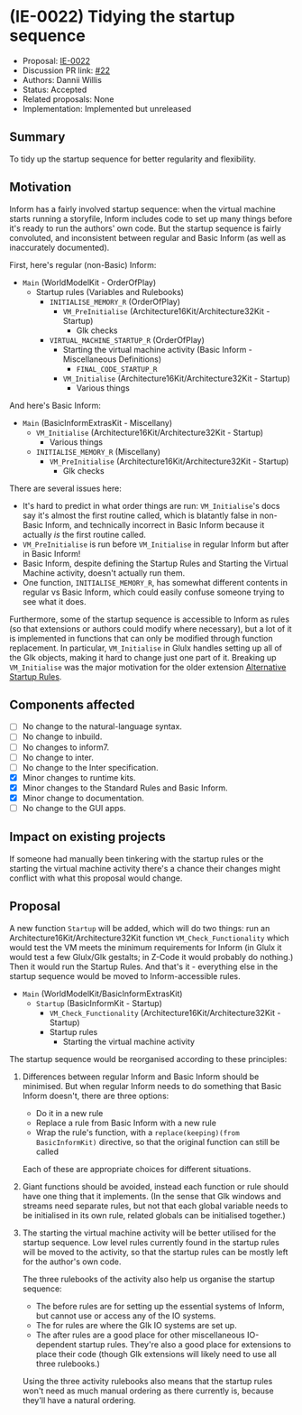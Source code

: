 # (IE-0022) Tidying the startup sequence

* Proposal: [IE-0022](0022-startup.md)
* Discussion PR link: [#22](https://github.com/ganelson/inform-evolution/pull/22)
* Authors: Dannii Willis
* Status: Accepted
* Related proposals: None
* Implementation: Implemented but unreleased

## Summary

To tidy up the startup sequence for better regularity and flexibility.

## Motivation

Inform has a fairly involved startup sequence: when the virtual machine starts running a storyfile, Inform includes code to set up many things before it's ready to run the authors' own code. But the startup sequence is fairly convoluted, and inconsistent between regular and Basic Inform (as well as inaccurately documented).

First, here's regular (non-Basic) Inform:

- `Main` (WorldModelKit - OrderOfPlay)
    - Startup rules (Variables and Rulebooks)
        - `INITIALISE_MEMORY_R` (OrderOfPlay)
            - `VM_PreInitialise` (Architecture16Kit/Architecture32Kit - Startup)
                - Glk checks
        - `VIRTUAL_MACHINE_STARTUP_R` (OrderOfPlay)
            - Starting the virtual machine activity (Basic Inform - Miscellaneous Definitions)
                - `FINAL_CODE_STARTUP_R`
            - `VM_Initialise` (Architecture16Kit/Architecture32Kit - Startup)
                - Various things

And here's Basic Inform:

- `Main` (BasicInformExtrasKit - Miscellany)
    - `VM_Initialise` (Architecture16Kit/Architecture32Kit - Startup)
        - Various things
    - `INITIALISE_MEMORY_R` (Miscellany)
        - `VM_PreInitialise` (Architecture16Kit/Architecture32Kit - Startup)
            - Glk checks

There are several issues here:

- It's hard to predict in what order things are run: `VM_Initialise`'s docs say it's almost the first routine called, which is blatantly false in non-Basic Inform, and technically incorrect in Basic Inform because it actually *is* the first routine called.
- `VM_PreInitialise` is run before `VM_Initialise` in regular Inform but after in Basic Inform!
- Basic Inform, despite defining the Startup Rules and Starting the Virtual Machine activity, doesn't actually run them.
- One function, `INITIALISE_MEMORY_R`, has somewhat different contents in regular vs Basic Inform, which could easily confuse someone trying to see what it does.

Furthermore, some of the startup sequence is accessible to Inform as rules (so that extensions or authors could modify where necessary), but a lot of it is implemented in functions that can only be modified through function replacement. In particular, `VM_Initialise` in Glulx handles setting up all of the Glk objects, making it hard to change just one part of it. Breaking up `VM_Initialise` was the major motivation for the older extension [Alternative Startup Rules](https://github.com/i7/extensions/blob/9.3/Dannii%20Willis/Alternative%20Startup%20Rules.i7x).

## Components affected

- [ ] No change to the natural-language syntax.
- [ ] No change to inbuild.
- [ ] No changes to inform7.
- [ ] No change to inter.
- [ ] No change to the Inter specification.
- [x] Minor changes to runtime kits.
- [x] Minor changes to the Standard Rules and Basic Inform.
- [x] Minor change to documentation.
- [ ] No change to the GUI apps.

## Impact on existing projects

If someone had manually been tinkering with the startup rules or the starting the virtual machine activity there's a chance their changes might conflict with what this proposal would change.

## Proposal

A new function `Startup` will be added, which will do two things: run an Architecture16Kit/Architecture32Kit function `VM_Check_Functionality` which would test the VM meets the minimum requirements for Inform (in Glulx it would test a few Glulx/Glk gestalts; in Z-Code it would probably do nothing.) Then it would run the Startup Rules. And that's it - everything else in the startup sequence would be moved to Inform-accessible rules.

- `Main` (WorldModelKit/BasicInformExtrasKit)
    - `Startup` (BasicInformKit - Startup)
        - `VM_Check_Functionality` (Architecture16Kit/Architecture32Kit - Startup)
        - Startup rules
            - Starting the virtual machine activity

The startup sequence would be reorganised according to these principles:

1. Differences between regular Inform and Basic Inform should be minimised. But when regular Inform needs to do something that Basic Inform doesn't, there are three options:

    - Do it in a new rule
    - Replace a rule from Basic Inform with a new rule
    - Wrap the rule's function, with a `replace(keeping)(from BasicInformKit)` directive, so that the original function can still be called

    Each of these are appropriate choices for different situations.

2. Giant functions should be avoided, instead each function or rule should have one thing that it implements. (In the sense that Glk windows and streams need separate rules, but not that each global variable needs to be initialised in its own rule, related globals can be initialised together.)

3. The starting the virtual machine activity will be better utilised for the startup sequence. Low level rules currently found in the startup rules will be moved to the activity, so that the startup rules can be mostly left for the author's own code.

    The three rulebooks of the activity also help us organise the startup sequence:

    - The before rules are for setting up the essential systems of Inform, but cannot use or access any of the IO systems.
    - The for rules are where the Glk IO systems are set up.
    - The after rules are a good place for other miscellaneous IO-dependent startup rules. They're also a good place for extensions to place their code (though Glk extensions will likely need to use all three rulebooks.)

    Using the three activity rulebooks also means that the startup rules won't need as much manual ordering as there currently is, because they'll have a natural ordering.